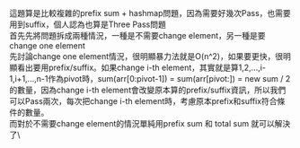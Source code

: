 這題算是比較複雜的prefix sum + hashmap問題，因為需要好幾次Pass，也需要用到suffix，個人認為也算是Three Pass問題\
首先先將問題拆成兩種情況，一種是不需要change element，另一種是要change one element\
先討論change one element情況，很明顯暴力法就是O(n^2)，如果要更快，很明顯看出要用prefix/suffix。如果change i-th element，其實就是算1,2,...,i-1,i+1,...,n-1作為pivot時，sum(arr[0:pivot-1]) = sum(arr[pivot:]) = new sum / 2的數量，因為change i-th element會改變原本算的prefix/suffix資訊，所以我們可以Pass兩次，每次把change i-th element時，考慮原本prefix和suffix符合條件的數量。\
而對於不需要change element的情況單純用prefix sum 和 total sum 就可以解決了\

